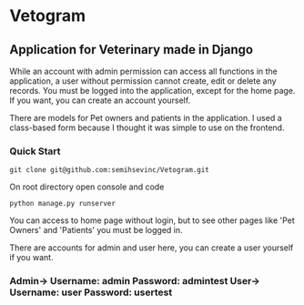 <h1>Vetogram</h1>

<h2> Application for Veterinary made in Django</h2>

While an account with admin permission can access all functions in the application, a user without permission cannot create, edit or delete any records. You must be logged into the application, except for the home page. If you want, you can create an account yourself.

There are models for Pet owners and patients in the application.
I used a class-based form because I thought it was simple to use on the frontend.

<h3>Quick Start</h3>

```
git clone git@github.com:semihsevinc/Vetogram.git

```

On root directory open console and code


```
python manage.py runserver
```

You can access to home page without login, but to see other pages like 'Pet Owners' and 'Patients' you must be logged in.

There are accounts for admin and user here, you can create a user yourself if you want.

<h3> Admin-> Username: admin  Password: admintest
User-> Username: user Password: usertest</h3>